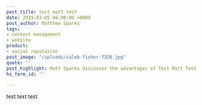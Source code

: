 ```yaml
---
post_title: test matt test
date: 2019-03-05 06:00:00 +0000
post_author: Matthew Sparks
tags:
- content management
- website
product:
- social reputation
post_image: "/uploads/caleb-fisher-7320.jpg"
quote: ''
post_highlight: Matt Sparks discusses the advantages of Test Matt Test.
hs_form_id: ''

---
```

test text test